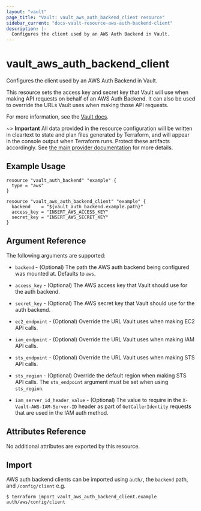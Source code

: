 ```yaml
---
layout: "vault"
page_title: "Vault: vault_aws_auth_backend_client resource"
sidebar_current: "docs-vault-resource-aws-auth-backend-client"
description: |-
  Configures the client used by an AWS Auth Backend in Vault.
---
```


# vault\_aws\_auth\_backend\_client

Configures the client used by an AWS Auth Backend in Vault.

This resource sets the access key and secret key that Vault will use
when making API requests on behalf of an AWS Auth Backend. It can also
be used to override the URLs Vault uses when making those API requests.

For more information, see the
[Vault docs](https://www.vaultproject.io/api-docs/auth/aws#configure-client).

~> **Important** All data provided in the resource configuration will be
written in cleartext to state and plan files generated by Terraform, and
will appear in the console output when Terraform runs. Protect these
artifacts accordingly. See
[the main provider documentation](../index.html)
for more details.

## Example Usage

```hcl
resource "vault_auth_backend" "example" {
  type = "aws"
}

resource "vault_aws_auth_backend_client" "example" {
  backend    = "${vault_auth_backend.example.path}"
  access_key = "INSERT_AWS_ACCESS_KEY"
  secret_key = "INSERT_AWS_SECRET_KEY"
}
```

## Argument Reference

The following arguments are supported:

* `backend` - (Optional) The path the AWS auth backend being configured was
	mounted at.  Defaults to `aws`.

* `access_key` - (Optional) The AWS access key that Vault should use for the
	auth backend.

* `secret_key` - (Optional) The AWS secret key that Vault should use for the
	auth backend.

* `ec2_endpoint` - (Optional) Override the URL Vault uses when making EC2 API
	calls.

* `iam_endpoint` - (Optional) Override the URL Vault uses when making IAM API
	calls.

* `sts_endpoint` - (Optional) Override the URL Vault uses when making STS API
	calls.

* `sts_region` - (Optional) Override the default region when making STS API 
    calls. The `sts_endpoint` argument must be set when using `sts_region`.

* `iam_server_id_header_value` - (Optional) The value to require in the
	`X-Vault-AWS-IAM-Server-ID` header as part of `GetCallerIdentity` requests
	that are used in the IAM auth method.

## Attributes Reference

No additional attributes are exported by this resource.

## Import

AWS auth backend clients can be imported using `auth/`, the `backend` path, and `/config/client` e.g.

```
$ terraform import vault_aws_auth_backend_client.example auth/aws/config/client
```
